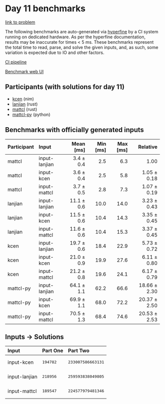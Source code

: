 # Day 11 benchmarks

[link to problem](https://adventofcode.com/2024/day/11)

The following benchmarks are auto-generated via
[hyperfine](https://github.com/sharkdp/hyperfine) by a CI system running on
dedicated hardware. As per the hyperfine documentation, results may be
inaccurate for times < 5 ms. These benchmarks represent the total time to read,
parse, and solve the given inputs, and, as such, some variation is expected due
to IO and other factors.

[CI pipeline](http://ci.papercode.net:8080/teams/main/pipelines/aoc2024)

[Benchmark web UI](https://aoc.ancalagon.black)


## Participants (with solutions for day 11)

- [kcen](https://github.com/kcen/aoc2024) (nim)
- [lanjian](https://github.com/lanjian/aoc-2024) (rust)
- [mattcl](https://github.com/mattcl/aoc2024) (rust)
- [mattcl-py](https://github.com/mattcl/aoc2024-py) (python)


## Benchmarks with officially generated inputs

| Participant | Input | Mean [ms] | Min [ms] | Max [ms] | Relative |
|:---|:---|---:|---:|---:|---:|
| mattcl | input-lanjian | 3.4 ± 0.4 | 2.5 | 6.3 | 1.00 |
| mattcl | input-kcen | 3.6 ± 0.4 | 2.5 | 5.8 | 1.05 ± 0.18 |
| mattcl | input-mattcl | 3.7 ± 0.5 | 2.8 | 7.3 | 1.07 ± 0.19 |
| lanjian | input-lanjian | 11.1 ± 0.6 | 10.0 | 14.0 | 3.23 ± 0.43 |
| lanjian | input-kcen | 11.5 ± 0.6 | 10.4 | 14.3 | 3.35 ± 0.45 |
| lanjian | input-mattcl | 11.6 ± 0.6 | 10.4 | 15.3 | 3.37 ± 0.45 |
| kcen | input-lanjian | 19.7 ± 0.6 | 18.4 | 22.9 | 5.73 ± 0.72 |
| kcen | input-kcen | 21.0 ± 0.9 | 19.9 | 27.6 | 6.11 ± 0.80 |
| kcen | input-mattcl | 21.2 ± 0.8 | 19.6 | 24.1 | 6.17 ± 0.79 |
| mattcl-py | input-lanjian | 64.1 ± 1.1 | 62.2 | 66.6 | 18.66 ± 2.30 |
| mattcl-py | input-kcen | 69.9 ± 1.1 | 68.0 | 72.2 | 20.37 ± 2.50 |
| mattcl-py | input-mattcl | 70.5 ± 1.3 | 68.4 | 74.6 | 20.53 ± 2.53 |


## Inputs -> Solutions

| Input | Part One | Part Two |
|:---|:---|:---|
|input-kcen|<pre>194782</pre>|<pre>233007586663131</pre>|
|input-lanjian|<pre>218956</pre>|<pre>259593838049805</pre>|
|input-mattcl|<pre>189547</pre>|<pre>224577979481346</pre>|